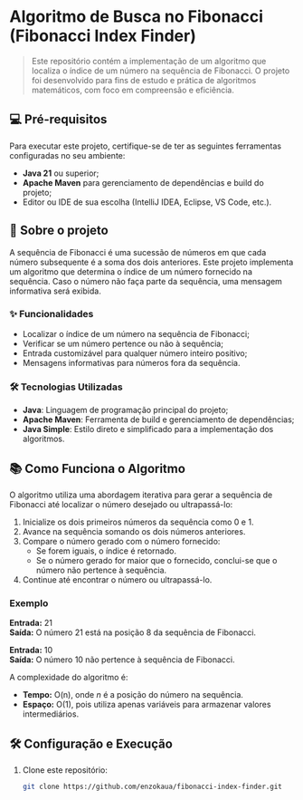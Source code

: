 # Algoritmo de Busca no Fibonacci (Fibonacci Index Finder)

> Este repositório contém a implementação de um algoritmo que localiza o índice de um número na sequência de Fibonacci. O projeto foi desenvolvido para fins de estudo e prática de algoritmos matemáticos, com foco em compreensão e eficiência.

## 💻 Pré-requisitos

Para executar este projeto, certifique-se de ter as seguintes ferramentas configuradas no seu ambiente:

- **Java 21** ou superior;
- **Apache Maven** para gerenciamento de dependências e build do projeto;
- Editor ou IDE de sua escolha (IntelliJ IDEA, Eclipse, VS Code, etc.).

## 🚀 Sobre o projeto

A sequência de Fibonacci é uma sucessão de números em que cada número subsequente é a soma dos dois anteriores. Este projeto implementa um algoritmo que determina o índice de um número fornecido na sequência. Caso o número não faça parte da sequência, uma mensagem informativa será exibida.

### ✨ Funcionalidades

- Localizar o índice de um número na sequência de Fibonacci;
- Verificar se um número pertence ou não à sequência;
- Entrada customizável para qualquer número inteiro positivo;
- Mensagens informativas para números fora da sequência.

### 🛠️ Tecnologias Utilizadas

- **Java**: Linguagem de programação principal do projeto;
- **Apache Maven**: Ferramenta de build e gerenciamento de dependências;
- **Java Simple**: Estilo direto e simplificado para a implementação dos algoritmos.

## 📚 Como Funciona o Algoritmo

O algoritmo utiliza uma abordagem iterativa para gerar a sequência de Fibonacci até localizar o número desejado ou ultrapassá-lo:

1. Inicialize os dois primeiros números da sequência como 0 e 1.
2. Avance na sequência somando os dois números anteriores.
3. Compare o número gerado com o número fornecido:
   - Se forem iguais, o índice é retornado.
   - Se o número gerado for maior que o fornecido, conclui-se que o número não pertence à sequência.
4. Continue até encontrar o número ou ultrapassá-lo.

### Exemplo

**Entrada:** 21  
**Saída:** O número 21 está na posição 8 da sequência de Fibonacci.

**Entrada:** 10  
**Saída:** O número 10 não pertence à sequência de Fibonacci.

A complexidade do algoritmo é:
- **Tempo:** O(n), onde *n* é a posição do número na sequência.
- **Espaço:** O(1), pois utiliza apenas variáveis para armazenar valores intermediários.

## 🛠️ Configuração e Execução

1. Clone este repositório:
   ```bash
   git clone https://github.com/enzokaua/fibonacci-index-finder.git
